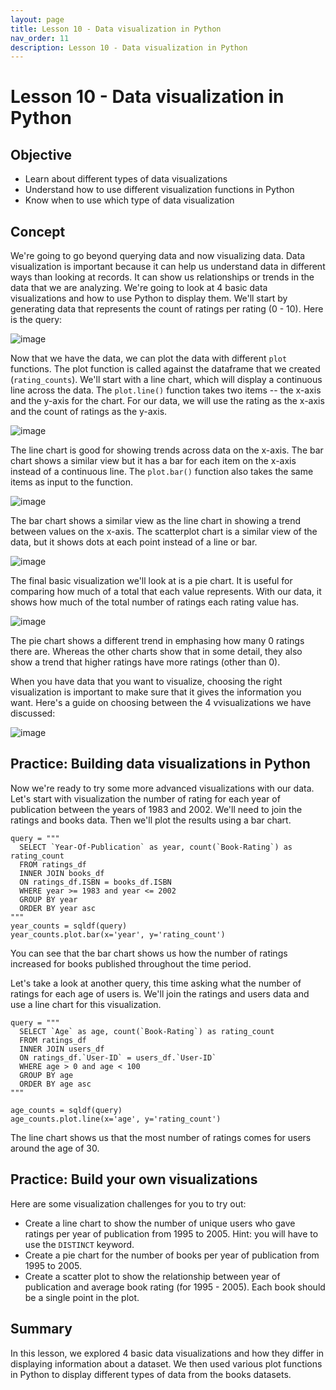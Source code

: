 ```yaml
---
layout: page
title: Lesson 10 - Data visualization in Python
nav_order: 11
description: Lesson 10 - Data visualization in Python
---
```

# Lesson 10 - Data visualization in Python

## Objective

- Learn about different types of data visualizations
- Understand how to use different visualization functions in Python
- Know when to use which type of data visualization

## Concept

We're going to go beyond querying data and now visualizing data.  Data visualization is important because it can help us understand data in different ways than looking at records.  It can show us relationships or trends in the data that we are analyzing.  We're going to look at 4 basic data visualizations and how to use Python to display them.  We'll start by generating data that represents the count of ratings per rating (0 - 10).  Here is the query:

![image](images/10-ratings_data.png)

Now that we have the data, we can plot the data with different `plot` functions.  The plot function is called against the dataframe that we created (`rating_counts`).  We'll start with a line chart, which will display a continuous line across the data.  The `plot.line()` function takes two items -- the x-axis and the y-axis for the chart.  For our data, we will use the rating as the x-axis and the count of ratings as the y-axis.

![image](images/10-line_chart.png)

The line chart is good for showing trends across data on the x-axis.  The bar chart shows a similar view but it has a bar for each item on the x-axis instead of a continuous line.  The `plot.bar()` function also takes the same items as input to the function.

![image](images/10-bar_chart.png)

The bar chart shows a similar view as the line chart in showing a trend between values on the x-axis.  The scatterplot chart is a similar view of the data, but it shows dots at each point instead of a line or bar.

![image](images/10-scatter_plot.png)

The final basic visualization we'll look at is a pie chart.  It is useful for comparing how much of a total that each value represents.  With our data, it shows how much of the total number of ratings each rating value has.

![image](images/10-pie_chart.png)

The pie chart shows a different trend in emphasing how many 0 ratings there are.  Whereas the other charts show that in some detail, they also show a trend that higher ratings have more ratings (other than 0).

When you have data that you want to visualize, choosing the right visualization is important to make sure that it gives the information you want.  Here's a guide on choosing between the 4 vvisualizations we have discussed:

![image](images/10-chart_types.png)

## Practice: Building data visualizations in Python

Now we're ready to try some more advanced visualizations with our data.  Let's start with visualization the number of rating for each year of publication between the years of 1983 and 2002.  We'll need to join the ratings and books data.  Then we'll plot the results using a bar chart.

```
query = """
  SELECT `Year-Of-Publication` as year, count(`Book-Rating`) as rating_count
  FROM ratings_df
  INNER JOIN books_df
  ON ratings_df.ISBN = books_df.ISBN
  WHERE year >= 1983 and year <= 2002
  GROUP BY year
  ORDER BY year asc
"""
year_counts = sqldf(query)
year_counts.plot.bar(x='year', y='rating_count')
```
You can see that the bar chart shows us how the number of ratings increased for books published throughout the time period.

Let's take a look at another query, this time asking what the number of ratings for each age of users is.  We'll join the ratings and users data and use a line chart for this visualization.

```
query = """
  SELECT `Age` as age, count(`Book-Rating`) as rating_count
  FROM ratings_df
  INNER JOIN users_df
  ON ratings_df.`User-ID` = users_df.`User-ID`
  WHERE age > 0 and age < 100
  GROUP BY age
  ORDER BY age asc
"""

age_counts = sqldf(query)
age_counts.plot.line(x='age', y='rating_count')
```
The line chart shows us that the most number of ratings comes for users around the age of 30. 

## Practice: Build your own visualizations

Here are some visualization challenges for you to try out:
- Create a line chart to show the number of unique users who gave ratings per year of publication from 1995 to 2005.  Hint: you will have to use the `DISTINCT` keyword.
- Create a pie chart for the number of books per year of publication from 1995 to 2005.  
- Create a scatter plot to show the relationship between year of publication and average book rating (for 1995 - 2005).  Each book should be a single point in the plot.

## Summary
In this lesson, we explored 4 basic data visualizations and how they differ in displaying information about a dataset.  We then used various plot functions in Python to display different types of data from the books datasets.
